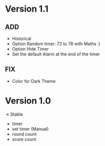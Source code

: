 # Version 1.1 #

## ADD

- Historical 
- Option Random timer: 72 to 78 with Maths :)
- Option Hide Timer
- Set the default Alarm at the end of the timer

## FIX

- Color for Dark Theme

# Version 1.0 #

-> Stable 

- timer
- set timer (Manual)
- round count
- score count
